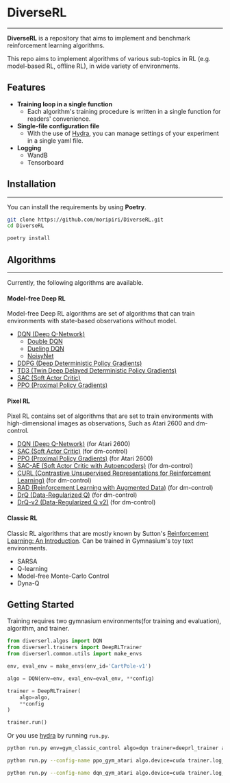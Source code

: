 # DiverseRL

---
**DiverseRL** is a repository that aims to implement and benchmark reinforcement learning algorithms.

This repo aims to implement algorithms of various sub-topics in RL (e.g. model-based RL, offline RL), in wide variety of environments.

## Features
- **Training loop in a single function**
  - Each algorithm's training procedure is written in a single function for readers' convenience.
- **Single-file configuration file**
  - With the use of [Hydra](https://hydra.cc/), you can manage settings of your experiment in a single yaml file.
- **Logging**
  - WandB
  - Tensorboard

## Installation

---
You can install the requirements by using **Poetry**.
```bash
git clone https://github.com/moripiri/DiverseRL.git
cd DiverseRL

poetry install
```


## Algorithms

---
Currently, the following algorithms are available.


#### Model-free Deep RL
Model-free Deep RL algorithms are set of algorithms that can train environments with state-based observations without model.

- [DQN (Deep Q-Network)](https://www.cs.toronto.edu/~vmnih/docs/dqn.pdf)
  - [Double DQN](https://arxiv.org/abs/1509.06461)
  - [Dueling DQN](https://arxiv.org/abs/1511.06581)
  - [NoisyNet](https://arxiv.org/abs/1706.10295)
- [DDPG (Deep Deterministic Policy Gradients)](https://arxiv.org/abs/1509.02971)
- [TD3 (Twin Deep Delayed Deterministic Policy Gradients)](https://arxiv.org/abs/1802.09477)
- [SAC (Soft Actor Critic)](https://arxiv.org/abs/1812.05905)
- [PPO (Proximal Policy Gradients)](https://arxiv.org/abs/1707.06347)

#### Pixel RL
Pixel RL contains set of algorithms that are set to train environments with high-dimensional images as observations, Such as Atari 2600 and dm-control.

- [DQN (Deep Q-Network)](https://www.cs.toronto.edu/~vmnih/docs/dqn.pdf) (for Atari 2600)
- [SAC (Soft Actor Critic)](https://arxiv.org/abs/1812.05905) (for dm-control)
- [PPO (Proximal Policy Gradients)](https://arxiv.org/abs/1707.06347) (for Atari 2600)
- [SAC-AE (Soft Actor Critic with Autoencoders)](https://arxiv.org/abs/1910.01741) (for dm-control)
- [CURL (Contrastive Unsupervised Representations for Reinforcement Learning)](https://arxiv.org/abs/2004.04136) (for dm-control)
- [RAD (Reinforcement Learning with Augmented Data)](https://arxiv.org/abs/2004.14990) (for dm-control)
- [DrQ (Data-Regularized Q)](https://arxiv.org/abs/2004.13649) (for dm-control)
- [DrQ-v2 (Data-Regularized Q v2)](https://arxiv.org/abs/2107.09645) (for dm-control)

#### Classic RL
Classic RL algorithms that are mostly known by Sutton's [Reinforcement Learning: An Introduction](http://incompleteideas.net/book/RLbook2020.pdf).
Can be trained in Gymnasium's toy text environments.
- SARSA
- Q-learning
- Model-free Monte-Carlo Control
- Dyna-Q


Getting Started
---

Training requires two gymnasium environments(for training and evaluation), algorithm, and trainer.

```python
from diverserl.algos import DQN
from diverserl.trainers import DeepRLTrainer
from diverserl.common.utils import make_envs

env, eval_env = make_envs(env_id='CartPole-v1')

algo = DQN(env=env, eval_env=eval_env, **config)

trainer = DeepRLTrainer(
    algo=algo,
    **config
)

trainer.run()
```

Or you use [hydra](https://hydra.cc/) by running `run.py`.
```bash
python run.py env=gym_classic_control algo=dqn trainer=deeprl_trainer algo.device=cuda trainer.max_step=10000
```

```bash
python run.py --config-name ppo_gym_atari algo.device=cuda trainer.log_wandb=true
```

```bash
python run.py --config-name dqn_gym_atari algo.device=cuda trainer.log_wandb=true
```

